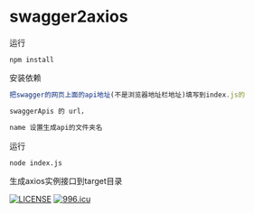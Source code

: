 # swagger2axios

运行
```
npm install
```
安装依赖

```javascript
把swagger的网页上面的api地址(不是浏览器地址栏地址)填写到index.js的  

swaggerApis 的 url，

name 设置生成api的文件夹名
```

运行
```
node index.js  
```
生成axios实例接口到target目录  


[![LICENSE](https://img.shields.io/badge/license-Anti%20996-blue.svg)](https://github.com/996icu/996.ICU/blob/master/LICENSE)
<a href="https://996.icu"><img src="https://img.shields.io/badge/link-996.icu-red.svg" alt="996.icu"></a>
